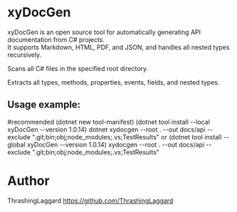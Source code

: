 ﻿# xyDocGen

xyDocGen is an open source tool for automatically generating API documentation from C# projects.  
It supports Markdown, HTML, PDF, and JSON, and handles all nested types recursively.

Scans all C# files in the specified root directory.

Extracts all types, methods, properties, events, fields, and nested types.


## Usage example:

#recommended
(dotnet new tool-manifest)
(dotnet tool install --local xyDocGen --version 1.0.14)
dotnet xydocgen --root . --out docs/api --exclude ".git;bin;obj;node_modules;.vs;TestResults"
or
(dotnet tool install --global xyDocGen --version 1.0.14)
xydocgen --root . --out docs/api --exclude ".git;bin;obj;node_modules;.vs;TestResults"




# Author
ThrashingLaggard
https://github.com/ThrashingLaggard